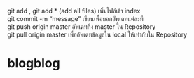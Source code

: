   git add <filename>, git add * (add all files) เพิ่มไฟล์เข้า index <br>
  git commit -m “message” เขียนเพื่อบอกอัพเดทแต่ละที <br>
  git push origin master อัพเดทกิ่ง master ใน Repository <br>
  git pull origin master เพื่ออัพเดทข้อมูลใน local ให้เท่ากับใน Repository <br>
# blogblog
